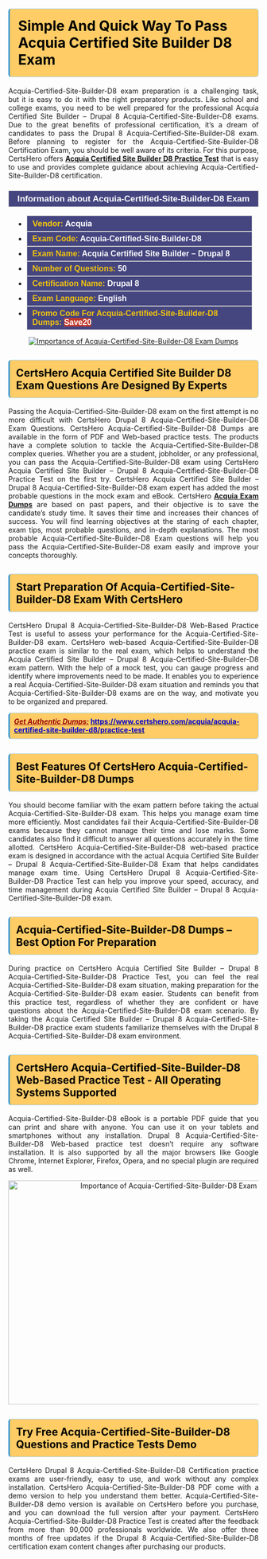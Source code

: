 <h1><strong><span style="display:block; color:#000000; background:#ffcc66; border: 0.5px solid #AED6F1 ; border-left: 3px solid #3498DB; padding: .6em; border-radius: 6px;">Simple And Quick Way To Pass Acquia Certified Site Builder D8 Exam</span></strong></h1>

<p style="text-align: justify;">Acquia-Certified-Site-Builder-D8 exam preparation is a challenging task, but it is easy to do it with the right preparatory products. Like school and college exams, you need to be well prepared for the professional Acquia Certified Site Builder – Drupal 8 Acquia-Certified-Site-Builder-D8 exams. Due to the great benefits of professional certification, it’s a dream of candidates to pass the Drupal 8 Acquia-Certified-Site-Builder-D8 exam. Before planning to register for the Acquia-Certified-Site-Builder-D8 Certification Exam, you should be well aware of its criteria. For this purpose, CertsHero offers <a href="https://www.certshero.com/acquia/acquia-certified-site-builder-d8"><strong>Acquia Certified Site Builder D8 Practice Test</strong></a> that is easy to use and provides complete guidance about achieving Acquia-Certified-Site-Builder-D8 certification.</p>

<h3 style="background: #454580; border: 1px solid rgb(204, 204, 204); padding: 5px 10px; text-align: center;"><span style="color:#ffffff;"><span style="font-size:11pt"><span style="line-height:normal"><span style="font-family:Calibri,sans-serif"><b><span style="font-size:13.0pt"><span cambria="">Information about Acquia-Certified-Site-Builder-D8 Exam</span></span></b></span></span></span></span></h3>

<ul>
	<li style="margin:0cm 10pt">
	<div style="background:#454580; border: 1px solid rgb(204, 204, 204); padding: 5px 10px; text-align: justify;"><span style="font-size:11pt"><span style="line-height:normal"><span style="tab-stops:list 36.0pt"><span style="font-fam ily:Calibri,sans-serif"><b><span style="font-size:12.0pt"><span new="" roman="" style="font-family:" times=""><span style="color:#f1c40f;">Vendor:</span> <span style="color:#ffffff;">Acquia</span></span></span></b></span></span></span></span></div>
	</li>
	<li style="margin:0cm 10pt">
	<div style="background: #454580; border: 1px solid rgb(204, 204, 204); padding: 5px 10px; text-align: justify;"><span style="font-size:11pt"><span style="line-height:normal"><span style="tab-stops:list 36.0pt"><span style="font-family:Calibri,sans-serif"><b><span style="font-size:12.0pt"><span new="" roman="" style="font-family:" times=""><span style="color:#f1c40f;">Exam Code:</span> <span style="color:#ffffff;">Acquia-Certified-Site-Builder-D8</span></span></span></b></span></span></span></span></div>
	</li>
	<li style="margin:0cm 10pt">
	<div style="background: #454580; border: 1px solid rgb(204, 204, 204); padding: 5px 10px; text-align: justify;"><span style="font-size:11pt"><span style="line-height:normal"><span style="tab-stops:list 36.0pt"><span style="font-family:Calibri,sans-serif"><b><span style="font-size:12.0pt"><span new="" roman="" style="font-family:" times=""><span style="color:#f1c40f;">Exam Name:</span> <span style="color:#ffffff;">Acquia Certified Site Builder – Drupal 8</span></span></span></b></span></span></span></span></div>
	</li>
	<li style="margin:0cm 10pt">
	<div style="background: #454580; border: 1px solid rgb(204, 204, 204); padding: 5px 10px;"><span style="font-size:11pt"><span style="line-height:normal"><span style="tab-stops:list 36.0pt"><span style="font-family:Calibri,sans-serif"><b><span style="font-size:12.0pt"><span new="" roman="" style="font-family:" times=""><span style="color:#f1c40f;">Number of Questions: </span><span style="color:#ffffff;">50</span></span></span></b></span></span></span></span></div>
	</li>
	<li style="margin:0cm 10pt">
	<div style="background: #454580; border: 1px solid rgb(204, 204, 204); padding: 5px 10px; text-align: justify;"><span style="font-size:11pt"><span style="line-height:normal"><span style="tab-stops:list 36.0pt"><span style="font-family:Calibri,sans-serif"><b><span style="font-size:12.0pt"><span new="" roman="" style="font-family:" times=""><span style="color:#f1c40f;">Certification Name:</span> <span style="color:#ffffff;">Drupal 8</span></span></span></b></span></span></span></span></div>
	</li>
	<li style="margin:0cm 10pt">
	<div style="background: #454580; border: 1px solid rgb(204, 204, 204); padding: 5px 10px; text-align: justify;"><span style="font-size:11pt"><span style="line-height:normal"><span style="tab-stops:list 36.0pt"><span style="font-family:Calibri,sans-serif"><b><span style="font-size:12.0pt"><span new="" roman="" style="font-family:" times=""><span style="color:#f1c40f;">Exam Language:</span> <span style="color:#ffffff;">English</span></span></span></b></span></span></span></span></div>
	</li>
	<li style="margin:0cm 10pt">
	<div style="background: #454580; border: 1px solid rgb(204, 204, 204); padding: 5px 10px;"><span style="font-size:11pt"><span style="line-height:normal"><span style="tab-stops:list 36.0pt"><span style="font-family:Calibri,sans-serif"><b><span style="font-size:12.0pt"><span new="" roman="" style="font-family:" times=""><span style="color:#f1c40f;">Promo Code For Acquia-Certified-Site-Builder-D8 Dumps: </span><span style="color:#ffffff;"><span style="background-color:#c0392b;">Save20</span></span></span></span></b></span></span></span></span></div>
	</li>
</ul>

<p style="text-align: center;"><a href="https://www.certshero.com/acquia/acquia-certified-site-builder-d8" rel="NOFOLLOW"><img alt="Importance of Acquia-Certified-Site-Builder-D8 Exam Dumps" src="https://i.imgur.com/UZuq4Dk.jpeg" /></a></p>

<h2><strong><span style="display:block; color:#000000; background:#ffcc66; border: 0.5px solid #AED6F1 ; border-left: 3px solid #3498DB; padding: .6em; border-radius: 6px;">CertsHero Acquia Certified Site Builder D8 Exam Questions Are Designed By Experts</span></strong></h2>

<p style="text-align: justify;">Passing the Acquia-Certified-Site-Builder-D8 exam on the first attempt is no more difficult with CertsHero Drupal 8 Acquia-Certified-Site-Builder-D8 Exam Questions. CertsHero Acquia-Certified-Site-Builder-D8 Dumps are available in the form of PDF and Web-based practice tests. The products have a complete solution to tackle the Acquia-Certified-Site-Builder-D8 complex queries. Whether you are a student, jobholder, or any professional, you can pass the Acquia-Certified-Site-Builder-D8 exam using CertsHero Acquia Certified Site Builder – Drupal 8 Acquia-Certified-Site-Builder-D8 Practice Test on the first try. CertsHero Acquia Certified Site Builder – Drupal 8 Acquia-Certified-Site-Builder-D8 exam expert has added the most probable questions in the mock exam and eBook. CertsHero <a href="https://www.certshero.com/acquia"><strong>Acquia Exam Dumps</strong></a> are based on past papers, and their objective is to save the candidate’s study time. It saves their time and increases their chances of success. You will find learning objectives at the staring of each chapter, exam tips, most probable questions, and in-depth explanations. The most probable Acquia-Certified-Site-Builder-D8 Exam questions will help you pass the Acquia-Certified-Site-Builder-D8 exam easily and improve your concepts thoroughly.</p>

<h2><strong><span style="display:block; color:#000000; background:#ffcc66; border: 0.5px solid #AED6F1 ; border-left: 3px solid #3498DB; padding: .6em; border-radius: 6px;">Start Preparation Of Acquia-Certified-Site-Builder-D8 Exam With CertsHero</span></strong></h2>

<p style="text-align: justify;">CertsHero Drupal 8 Acquia-Certified-Site-Builder-D8 Web-Based Practice Test is useful to assess your performance for the Acquia-Certified-Site-Builder-D8 exam. CertsHero web-based Acquia-Certified-Site-Builder-D8 practice exam is similar to the real exam, which helps to understand the Acquia Certified Site Builder – Drupal 8 Acquia-Certified-Site-Builder-D8 exam pattern. With the help of a mock test, you can gauge progress and identify where improvements need to be made. It enables you to experience a real Acquia-Certified-Site-Builder-D8 exam situation and reminds you that Acquia-Certified-Site-Builder-D8 exams are on the way, and motivate you to be organized and prepared.</p>

<p><strong><span style="display:block; color:#990000; background:#ffcc66; border: 0.5px solid #AED6F1 ; border-left: 3px solid #3498DB; padding: .6em; border-radius: 6px;"><span style="font-size:14px;"><u><i>Get Authentic Dumps:</i></u></span> <a href="https://www.certshero.com/acquia/acquia-certified-site-builder-d8/practice-test"><span style="color:#0000cc;">https://www.certshero.com/acquia/acquia-certified-site-builder-d8/practice-test</span></a></span></strong></p>

<h2><strong><span style="display:block; color:#000000; background:#ffcc66; border: 0.5px solid #AED6F1 ; border-left: 3px solid #3498DB; padding: .6em; border-radius: 6px;">Best Features Of CertsHero Acquia-Certified-Site-Builder-D8 Dumps</span></strong></h2>

<p style="text-align: justify;">You should become familiar with the exam pattern before taking the actual Acquia-Certified-Site-Builder-D8 exam. This helps you manage exam time more efficiently. Most candidates fail their Acquia-Certified-Site-Builder-D8 exams because they cannot manage their time and lose marks. Some candidates also find it difficult to answer all questions accurately in the time allotted. CertsHero Acquia-Certified-Site-Builder-D8 web-based practice exam is designed in accordance with the actual Acquia Certified Site Builder – Drupal 8 Acquia-Certified-Site-Builder-D8 Exam that helps candidates manage exam time. Using CertsHero Drupal 8 Acquia-Certified-Site-Builder-D8 Practice Test can help you improve your speed, accuracy, and time management during Acquia Certified Site Builder – Drupal 8 Acquia-Certified-Site-Builder-D8 exam.</p>

<h2><strong><span style="display:block; color:#000000; background:#ffcc66; border: 0.5px solid #AED6F1 ; border-left: 3px solid #3498DB; padding: .6em; border-radius: 6px;">Acquia-Certified-Site-Builder-D8 Dumps – Best Option For Preparation</span></strong></h2>

<p style="text-align: justify;">During practice on CertsHero Acquia Certified Site Builder – Drupal 8 Acquia-Certified-Site-Builder-D8 Practice Test, you can feel the real Acquia-Certified-Site-Builder-D8 exam situation, making preparation for the Acquia-Certified-Site-Builder-D8 exam easier. Students can benefit from this practice test, regardless of whether they are confident or have questions about the Acquia-Certified-Site-Builder-D8 exam scenario. By taking the Acquia Certified Site Builder – Drupal 8 Acquia-Certified-Site-Builder-D8 practice exam students familiarize themselves with the Drupal 8 Acquia-Certified-Site-Builder-D8 exam environment.</p>

<h2><strong><span style="display:block; color:#000000; background:#ffcc66; border: 0.5px solid #AED6F1 ; border-left: 3px solid #3498DB; padding: .6em; border-radius: 6px;">CertsHero Acquia-Certified-Site-Builder-D8 Web-Based Practice Test - All Operating Systems Supported</span></strong></h2>

<p style="text-align: justify;">Acquia-Certified-Site-Builder-D8 eBook is a portable PDF guide that you can print and share with anyone. You can use it on your tablets and smartphones without any installation. Drupal 8 Acquia-Certified-Site-Builder-D8 Web-based practice test doesn’t require any software installation. It is also supported by all the major browsers like Google Chrome, Internet Explorer, Firefox, Opera, and no special plugin are required as well.</p>

<p style="text-align: center;"><a href="https://www.certshero.com/product-detail/acquia-certified-site-builder-d8" rel="NOFOLLOW"><img alt="Importance of Acquia-Certified-Site-Builder-D8 Exam Questions" height="450" src="https://i.redd.it/vixpkfso1g981.jpg" width="700" /></a></p>

<h2><strong><span style="display:block; color:#000000; background:#ffcc66; border: 0.5px solid #AED6F1 ; border-left: 3px solid #3498DB; padding: .6em; border-radius: 6px;">Try Free Acquia-Certified-Site-Builder-D8 Questions and Practice Tests Demo</span></strong></h2>

<p style="text-align: justify;">CertsHero Drupal 8 Acquia-Certified-Site-Builder-D8 Certification practice exams are user-friendly, easy to use, and work without any complex installation. CertsHero Acquia-Certified-Site-Builder-D8 PDF come with a demo version to help you understand them better. Acquia-Certified-Site-Builder-D8 demo version is available on CertsHero before you purchase, and you can download the full version after your payment. CertsHero Acquia-Certified-Site-Builder-D8 Practice Test is created after the feedback from more than 90,000 professionals worldwide. We also offer three months of free updates if the Drupal 8 Acquia-Certified-Site-Builder-D8 certification exam content changes after purchasing our products.</p>
